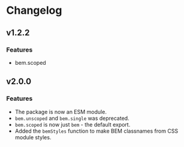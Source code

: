 # Changelog

## v1.2.2

### Features

* bem.scoped

## v2.0.0

### Features

* The package is now an ESM module.
* `bem.unscoped` and `bem.single` was deprecated.
* `bem.scoped` is now just `bem` - the default export.
* Added the `bemStyles` function to make BEM classnames from CSS module styles.